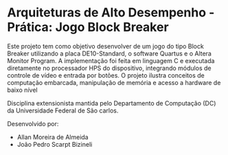 # Arquiteturas de Alto Desempenho - Prática: Jogo Block Breaker

Este projeto tem como objetivo desenvolver de um jogo do tipo Block Breaker utilizando a placa DE10-Standard, o software Quartus e o Altera Monitor Program. A implementação foi feita em linguagem C e executada diretamente no processador HPS do dispositivo, integrando módulos de controle de vídeo e entrada por botões. O projeto ilustra conceitos de computação embarcada, manipulação de memória e acesso a hardware de baixo nível

Disciplina extensionista mantida pelo Departamento de Computação (DC) da Universidade Federal de São carlos.

Desenvolvido por:
 - Allan Moreira de Almeida
 - João Pedro Scarpt Bizineli